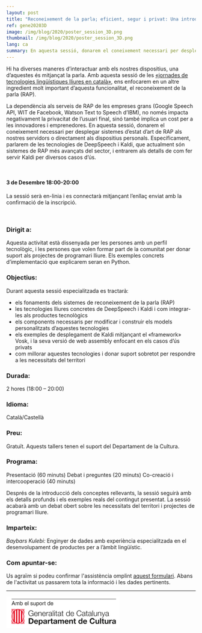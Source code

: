 ```yaml
---
layout: post
title: "Reconeixement de la parla; eficient, segur i privat: Una introducció a Kaldi i Vosk"
ref: gene20203D
image: /img/blog/2020/poster_session_3D.png
thumbnail: /img/blog/2020/poster_session_3D.png
lang: ca
summary: En aquesta sessió, donarem el coneixement necessari per desplegar sistemes d’estat d’art de RAP als nostres servidors o directament als dispositius personals. Específicament, parlarem de les tecnologies de DeepSpeech i Kaldi, que actualment són sistemes de RAP més avançats del sector, i entrarem als detalls de com fer servir Kaldi per diversos casos d’ús.
---
```


Hi ha diverses maneres d’interactuar amb els nostres dispositius, una d’aquestes és mitjançat la parla. Amb aquesta sessió de les [«jornades de tecnologies lingüístiques lliures en català»][jornades], ens enfocarem en un altre ingredient molt important d’aquesta funcionalitat, el reconeixement de la parla (RAP).

La dependència als serveis de RAP de les empreses grans (Google Speech API, WIT de Facebook, Watson Text to Speech d’IBM), no només impacta negativament la privacitat de l’usuari final, sinó també implica un cost per a les innovadores i emprenedores. En aquesta sessió, donarem el coneixement necessari per desplegar sistemes d’estat d’art de RAP als nostres servidors o directament als dispositius personals. Específicament, parlarem de les tecnologies de DeepSpeech i Kaldi, que actualment són sistemes de RAP més avançats del sector, i entrarem als detalls de com fer servir Kaldi per diversos casos d’ús.

<br/>

#### 3 de Desembre 18:00-20:00
La sessió serà en-linia i es connectarà mitjançant l’enllaç enviat amb la confirmació de la inscripció.

<br/>

### Dirigit a:
Aquesta activitat està dissenyada per les persones amb un perfil tecnològic, i les persones que volen  formar part de la comunitat per donar suport als projectes de programari lliure. Els exemples concrets d’implementació que explicarem seran en Python.

### Objectius:
Durant aquesta sessió especialitzada es tractarà:
* els fonaments dels sistemes de reconeixement de la parla (RAP)
* les tecnologies lliures concretes de DeepSpeech i Kaldi i com integrar-les als productes tecnològics
* els components necessaris per modificar i construir els models personalitzats d’aquestes tecnologies
* els exemples de desplegament de Kaldi mitjançant el «framework» Vosk, i la seva versió de web assembly enfocant en els casos d’ús privats
* com millorar aquestes tecnologies i donar suport sobretot per respondre a les necessitats del territori

### Durada:
2 hores (18:00 – 20:00)

### Idioma:
Català/Castellà

### Preu:
Gratuït. Aquests tallers tenen el suport del Departament de la Cultura.

### Programa:
Presentació (60 minuts) Debat i preguntes (20 minuts) Co-creació i intercooperació (40 minuts)

Després de la introducció dels conceptes rellevants, la sessió seguirà amb els detalls profunds i els exemples reals del contingut presentat. La sessió acabarà amb un debat obert sobre les necessitats del territori i projectes de programari lliure.

### Imparteix:
_Baybars Kulebi:_ Enginyer de dades amb experiència especialitzada en el desenvolupament de productes per a l’àmbit lingüístic.

### Com apuntar-se:
Us agraïm si podeu confirmar l'assistència omplint [aquest formulari](https://limesurvey.collectivat.cat/index.php?r=survey/index&sid=). Abans de l'activitat us passarem tota la informació i les dades pertinents.

---
<img src="/img/logo_generalitat.png" width="60%"/>

[jornades]: /blog/2020-11-06-jornades-de-tecnologies-lliures-de-la-parla/
